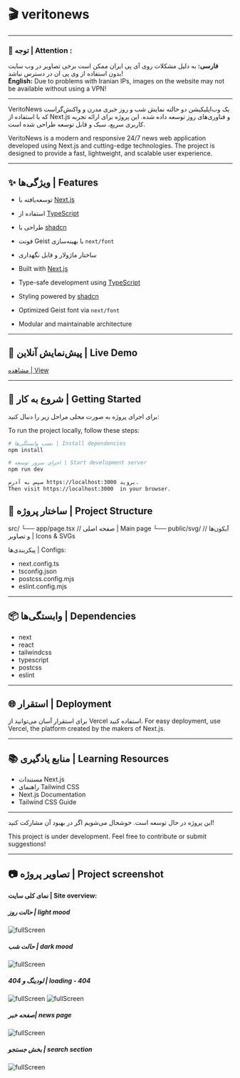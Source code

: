 # 🎬 veritonews

---

### 🌟 توجه | Attention :

**فارسی:**
به دلیل مشکلات روی آی پی ایران ممکن است برخی تصاویر در وب سایت بدون استفاده از وی پی ان در دسترس نباشد!
</br>
**ٌEnglish:**
Due to problems with Iranian IPs, images on the website may not be available without using a VPN!

---

VeritoNews یک وب‌اپلیکیشن دو حالته نمایش شب و روز خبری مدرن و واکنش‌گراست که با استفاده از Next.js و فناوری‌های روز توسعه داده شده. این پروژه برای ارائه تجربه کاربری سریع، سبک و قابل توسعه طراحی شده است.

VeritoNews is a modern and responsive 24/7 news web application developed using Next.js and cutting-edge technologies. The project is designed to provide a fast, lightweight, and scalable user experience.

---

## ✨ ویژگی‌ها | Features

- توسعه‌یافته با [Next.js](https://nextjs.org/)
- استفاده از [TypeScript](https://www.typescriptlang.org/)
- طراحی با [shadcn](https://ui.shadcn.com/)
- فونت Geist با بهینه‌سازی `next/font`
- ساختار ماژولار و قابل نگهداری

- Built with [Next.js](https://nextjs.org/)
- Type-safe development using [TypeScript](https://www.typescriptlang.org/)
- Styling powered by [shadcn](https://ui.shadcn.com/)
- Optimized Geist font via `next/font`
- Modular and maintainable architecture

---

## 🔗 پیش‌نمایش آنلاین | Live Demo

[مشاهده | View](https://veritonews.vercel.app/)

---

## 🚀 شروع به کار | Getting Started

برای اجرای پروژه به صورت محلی مراحل زیر را دنبال کنید:

To run the project locally, follow these steps:

```bash
# نصب وابستگی‌ها | Install dependencies
npm install

# اجرای سرور توسعه | Start development server
npm run dev

سپس به آدرس https://localhost:3000 بروید.
Then visit https://localhost:3000  in your browser.

```

## 📁 ساختار پروژه | Project Structure

src/
└── app/page.tsx // صفحه اصلی | Main page
└── public/svg/ // آیکون‌ها و تصاویر | Icons & SVGs

پیکربندی‌ها | Configs:

- next.config.ts
- tsconfig.json
- postcss.config.mjs
- eslint.config.mjs
---

## 📦 وابستگی‌ها | Dependencies

- next
- react
- tailwindcss
- typescript
- postcss
- eslint
---
## 🌐 استقرار | Deployment

برای استقرار آسان می‌توانید از Vercel استفاده کنید.
For easy deployment, use Vercel, the platform created by the makers of Next.js.

---
## 📚 منابع یادگیری | Learning Resources

- مستندات Next.js
- راهنمای Tailwind CSS
- Next.js Documentation
- Tailwind CSS Guide

--- 

این پروژه در حال توسعه است. خوشحال می‌شویم اگر در بهبود آن مشارکت کنید!

This project is under development. Feel free to contribute or submit suggestions!

---

## 📷 تصاویر پروژه | Project screenshot

#### نمای کلی سایت | Site overview:

##### حالت روز | light mood
![fullScreen](/public/screenShot/light-full_screen.webp)

##### حالت شب | dark mood
![fullScreen](/public/screenShot/dark-full_screen.webp)

##### لودینگ و 404 | loading - 404
![fullScreen](/public/screenShot/loading.png)
![fullScreen](/public/screenShot/404.png)

##### صفحه خبر| news page
![fullScreen](/public/screenShot/oneNews.png)

##### بخش جستجو | search section
![fullScreen](/public/screenShot/search.png)

